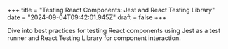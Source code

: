 +++
title = "Testing React Components: Jest and React Testing Library"
date = "2024-09-04T09:42:01.945Z"
draft = false
+++

Dive into best practices for testing React components using Jest as a test runner and React Testing Library for component interaction.
        